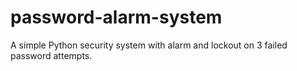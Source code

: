 # password-alarm-system
A simple Python security system with alarm and lockout on 3 failed password attempts.

